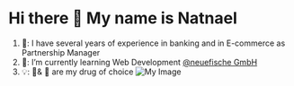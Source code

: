 # Hi there 👋 My name is Natnael
1. 🔭: I have several years of experience in banking and in E-commerce as Partnership Manager
2. 🌱: I’m currently learning Web Development [@neuefische GmbH](https://www.neuefische.de/en)
3. :bulb:: :running:& :dancer: are my drug of choice
![My Image]([my-image.jpg](https://images.app.goo.gl/i7L2PS7w6SbmRF6p6))
